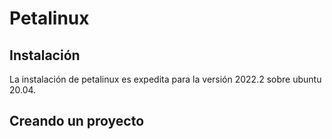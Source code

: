 # Petalinux

## Instalación

La instalación de petalinux es expedita para la versión 2022.2 sobre ubuntu 20.04.

## Creando un proyecto



